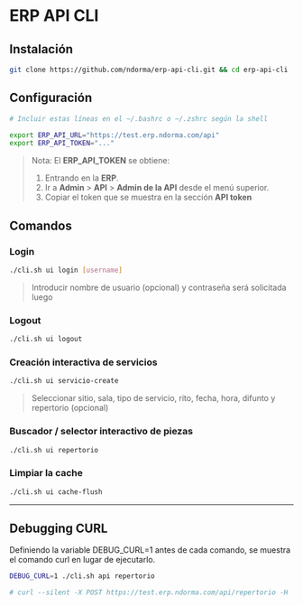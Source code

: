# ERP API CLI

## Instalación

```sh
git clone https://github.com/ndorma/erp-api-cli.git && cd erp-api-cli
```

## Configuración

```sh
# Incluir estas líneas en el ~/.bashrc o ~/.zshrc según la shell

export ERP_API_URL="https://test.erp.ndorma.com/api"
export ERP_API_TOKEN="..."
```

> Nota: El **ERP_API_TOKEN** se obtiene:
>
> 1. Entrando en la **ERP**.
> 2. Ir a **Admin** > **API** > **Admin de la API** desde el menú superior.
> 3. Copiar el token que se muestra en la sección **API token**

## Comandos

### Login

```sh
./cli.sh ui login [username]
```
> Introducir nombre de usuario (opcional) y contraseña será solicitada luego

### Logout

```sh
./cli.sh ui logout
```

### Creación interactiva de servicios

```sh
./cli.sh ui servicio-create
```
> Seleccionar sitio, sala, tipo de servicio, rito, fecha, hora, difunto y repertorio (opcional)

### Buscador / selector interactivo de piezas

```sh
./cli.sh ui repertorio
```

### Limpiar la cache

```sh
./cli.sh ui cache-flush
```

---

## Debugging CURL

Definiendo la variable DEBUG_CURL=1 antes de cada comando, se muestra el comando curl en lugar de ejecutarlo.

```sh
DEBUG_CURL=1 ./cli.sh api repertorio

# curl --silent -X POST https://test.erp.ndorma.com/api/repertorio -H 'accept: application/json' -H 'Content-Type: application/json' -H 'usuario: 1' -H 'hash: 8b7f2076423ef84d44febf72718cbc73228107aa0d6d56da37aadac7783933ff'
```
